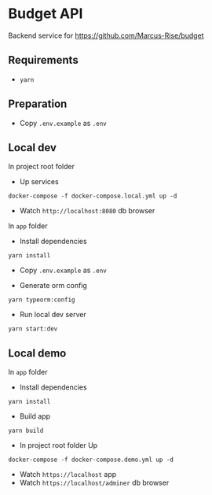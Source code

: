 # Budget API

Backend service for https://github.com/Marcus-Rise/budget

## Requirements

- `yarn`

## Preparation

- Copy `.env.example` as `.env`

## Local dev

In project root folder

- Up services
```shell
docker-compose -f docker-compose.local.yml up -d
```

- Watch `http://localhost:8080` db browser

In `app` folder

- Install dependencies
```shell
yarn install
```

- Copy `.env.example` as `.env`

- Generate orm config
```shell
yarn typeorm:config
```

- Run local dev server
```shell
yarn start:dev
```

## Local demo

In `app` folder

- Install dependencies
```shell
yarn install
```

- Build app
```shell
yarn build
```

- In project root folder Up
```shell
docker-compose -f docker-compose.demo.yml up -d
```

- Watch `https://localhost` app
- Watch `https://localhost/adminer` db browser
